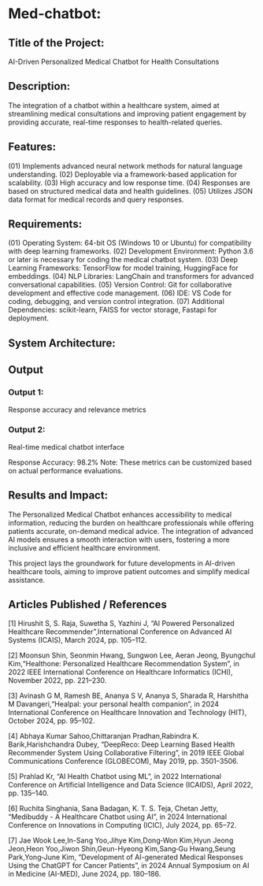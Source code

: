 # Med-chatbot:

## Title of the Project:
AI-Driven Personalized Medical Chatbot for Health Consultations

## Description:
The integration of a chatbot within a healthcare system, aimed at streamlining medical consultations and improving patient engagement by providing accurate, real-time responses to health-related queries.

## Features:
(01) Implements advanced neural network methods for natural language understanding.
(02) Deployable via a framework-based application for scalability.
(03) High accuracy and low response time.
(04) Responses are based on structured medical data and health guidelines.
(05) Utilizes JSON data format for medical records and query responses.

## Requirements:
(01) Operating System: 64-bit OS (Windows 10 or Ubuntu) for compatibility with deep learning frameworks.
(02) Development Environment: Python 3.6 or later is necessary for coding the medical chatbot system.
(03) Deep Learning Frameworks: TensorFlow for model training, HuggingFace for embeddings.
(04) NLP Libraries: LangChain and transformers for advanced conversational capabilities.
(05) Version Control: Git for collaborative development and effective code management.
(06) IDE: VS Code for coding, debugging, and version control integration.
(07) Additional Dependencies: scikit-learn, FAISS for vector storage, Fastapi for deployment.

## System Architecture: 

## Output
### Output 1:
Response accuracy and relevance metrics

### Output 2:
Real-time medical chatbot interface

Response Accuracy: 98.2%
Note: These metrics can be customized based on actual performance evaluations.

## Results and Impact:
The Personalized Medical Chatbot enhances accessibility to medical information, reducing the burden on healthcare professionals while offering patients accurate, on-demand medical advice. The integration of advanced AI models ensures a smooth interaction with users, fostering a more inclusive and efficient healthcare environment.

This project lays the groundwork for future developments in AI-driven healthcare tools, aiming to improve patient outcomes and simplify medical assistance.

## Articles Published / References
[1]        	Hirushit S, S. Raja, Suwetha S, Yazhini J, “AI Powered Personalized Healthcare Recommender”,International Conference on Advanced AI Systems (ICAIS), March 2024, pp. 105–112.
 
[2]        	Moonsun Shin, Seonmin Hwang, Sungwon Lee, Aeran Jeong, Byungchul Kim,“Healthone: Personalized Healthcare Recommendation System”, in 2022 IEEE International Conference on Healthcare Informatics (ICHI), November 2022, pp. 221–230.
 
[3]	Avinash G M, Ramesh BE, Ananya S V, Ananya S, Sharada R, Harshitha M Davangeri,“Healpal: your personal health companion”, in 2024 International Conference on Healthcare Innovation and Technology (HIT), October 2024, pp. 95–102.
 
[4]	Abhaya Kumar Sahoo,Chittaranjan Pradhan,Rabindra K. Barik,Harishchandra Dubey, “DeepReco: Deep Learning Based Health Recommender System Using Collaborative Filtering”,  in 2019 IEEE Global Communications Conference (GLOBECOM), May 2019, pp. 3501–3506.
 
[5]        	Prahlad Kr, “AI Health Chatbot using ML”, in 2022 International Conference on Artificial Intelligence and Data Science (ICAIDS), April 2022, pp. 135–140.
 
[6]        	Ruchita Singhania, Sana Badagan, K. T. S. Teja, Chetan Jetty, “Medibuddy - A Healthcare Chatbot using AI”,  in 2024 International Conference on Innovations in Computing (ICIC), July 2024, pp. 65–72.
 
[7]        	Jae Wook Lee,In-Sang Yoo,Jihye Kim,Dong‐Won Kim,Hyun Jeong Jeon,Heon Yoo,Jiwon Shin,Geun-Hyeong Kim,Sang‐Gu Hwang,Seung Park,Yong‐June Kim, “Development of AI-generated Medical Responses Using the ChatGPT for Cancer Patients”,  in 2024 Annual Symposium on AI in Medicine (AI-MED), June 2024, pp. 180–186.


